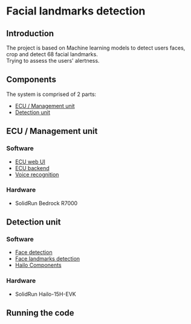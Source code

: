 # Facial landmarks detection

## Introduction
The project is based on Machine learning models to detect users faces, crop and detect 68 facial landmarks.\
Trying to assess the users' alertness.

## Components
The system is comprised of 2 parts:
* [ECU / Management unit](#ecu--management-unit)
* [Detection unit](#detection-unit)


## ECU / Management unit
### Software
* [ECU web UI](final_project/ECU/frontend)
* [ECU backend](final_project/ECU/backend)
* [Voice recognition](voice_recognition)

### Hardware
* SolidRun Bedrock R7000


## Detection unit
### Software
* [Face detection](face_detection)
* [Face landmarks detection](face_landmarks_detection)
* [Hailo Components](hailo)

### Hardware
* SolidRun Hailo-15H-EVK



## Running the code
